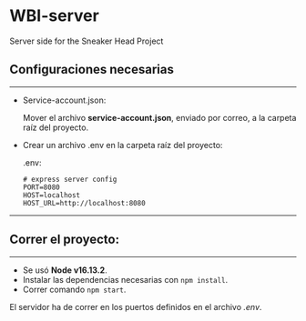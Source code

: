# WBI-server
Server side for the Sneaker Head Project

## Configuraciones necesarias
***************************************
* Service-account.json:

  Mover el archivo **service-account.json**, enviado por correo, a la carpeta raíz del proyecto.

* Crear un archivo .env en la carpeta raíz del proyecto:

  .env:
  ```
  # express server config
  PORT=8080
  HOST=localhost
  HOST_URL=http://localhost:8080
  ```
******************************************
## Correr el proyecto:
******************************************
* Se usó **Node v16.13.2**.
* Instalar las dependencias necesarias con `npm install`.
* Correr comando `npm start`.

El servidor ha de correr en los puertos definidos en el archivo *.env*.

